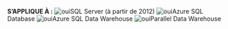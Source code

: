 <Token>**S’APPLIQUE À :** ![oui](media/yes.png)SQL Server (à partir de 2012) ![oui](media/yes.png)Azure SQL Database ![oui](media/yes.png)Azure SQL Data Warehouse ![oui](media/yes.png)Parallel Data Warehouse </Token>

